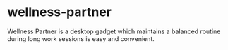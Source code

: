 # wellness-partner
Wellness Partner is a desktop gadget which maintains a balanced routine during long work sessions is easy and convenient.
